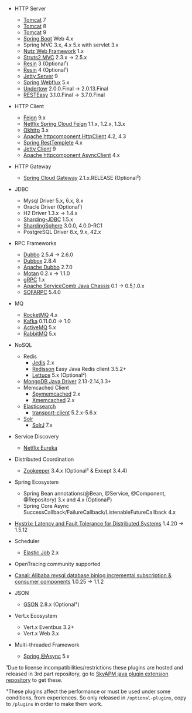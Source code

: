 * HTTP Server
  * [Tomcat](https://github.com/apache/tomcat) 7
  * [Tomcat](https://github.com/apache/tomcat) 8
  * [Tomcat](https://github.com/apache/tomcat) 9
  * [Spring Boot](https://github.com/spring-projects/spring-boot) Web 4.x
  * Spring MVC 3.x, 4.x 5.x with servlet 3.x
  * [Nutz Web Framework](https://github.com/nutzam/nutz)  1.x
  * [Struts2 MVC](http://struts.apache.org/)  2.3.x -> 2.5.x
  * [Resin](http://www.caucho.com/resin-4.0/) 3 (Optional¹)
  * [Resin](http://www.caucho.com/resin-4.0/) 4 (Optional¹)
  * [Jetty Server](http://www.eclipse.org/jetty/) 9
  * [Spring Webflux](https://docs.spring.io/spring/docs/current/spring-framework-reference/web-reactive.html) 5.x
  * [Undertow](http://undertow.io/)  2.0.0.Final -> 2.0.13.Final
  * [RESTEasy](https://resteasy.github.io/)  3.1.0.Final -> 3.7.0.Final
* HTTP Client
  * [Feign](https://github.com/OpenFeign/feign) 9.x
  * [Netflix Spring Cloud Feign](https://github.com/spring-cloud/spring-cloud-netflix/tree/master/spring-cloud-starter-feign) 1.1.x, 1.2.x, 1.3.x
  * [Okhttp](https://github.com/square/okhttp) 3.x
  * [Apache httpcomponent HttpClient](http://hc.apache.org/) 4.2, 4.3
  * [Spring RestTemplete](https://github.com/spring-projects/spring-framework) 4.x
  * [Jetty Client](http://www.eclipse.org/jetty/) 9
  * [Apache httpcomponent AsyncClient](https://hc.apache.org/httpcomponents-asyncclient-dev/) 4.x
* HTTP Gateway
  * [Spring Cloud Gateway](https://spring.io/projects/spring-cloud-gateway) 2.1.x.RELEASE (Optional²)
* JDBC
  * Mysql Driver 5.x, 6.x, 8.x
  * Oracle Driver (Optional¹)
  * H2 Driver 1.3.x -> 1.4.x
  * [Sharding-JDBC](https://github.com/shardingjdbc/sharding-jdbc) 1.5.x
  * [ShardingSphere](https://github.com/apache/incubator-shardingsphere) 3.0.0, 4.0.0-RC1
  * PostgreSQL Driver 8.x, 9.x, 42.x
* RPC Frameworks
  * [Dubbo](https://github.com/alibaba/dubbo) 2.5.4 -> 2.6.0
  * [Dubbox](https://github.com/dangdangdotcom/dubbox) 2.8.4
  * [Apache Dubbo](https://github.com/apache/incubator-dubbo) 2.7.0
  * [Motan](https://github.com/weibocom/motan) 0.2.x -> 1.1.0
  * [gRPC](https://github.com/grpc/grpc-java) 1.x
  * [Apache ServiceComb Java Chassis](https://github.com/apache/servicecomb-java-chassis) 0.1 -> 0.5,1.0.x
  * [SOFARPC](https://github.com/alipay/sofa-rpc) 5.4.0
* MQ
  * [RocketMQ](https://github.com/apache/rocketmq) 4.x
  * [Kafka](http://kafka.apache.org) 0.11.0.0 -> 1.0
  * [ActiveMQ](https://github.com/apache/activemq) 5.x
  * [RabbitMQ](https://www.rabbitmq.com/) 5.x
* NoSQL
  * Redis
    * [Jedis](https://github.com/xetorthio/jedis) 2.x
    * [Redisson](https://github.com/redisson/redisson) Easy Java Redis client 3.5.2+
    * [Lettuce](https://github.com/lettuce-io/lettuce-core) 5.x (Optional²)
  * [MongoDB Java Driver](https://github.com/mongodb/mongo-java-driver) 2.13-2.14,3.3+
  * Memcached Client
    * [Spymemcached](https://github.com/couchbase/spymemcached) 2.x
    * [Xmemcached](https://github.com/killme2008/xmemcached) 2.x
  * [Elasticsearch](https://github.com/elastic/elasticsearch)
    * [transport-client](https://github.com/elastic/elasticsearch/tree/master/client/transport) 5.2.x-5.6.x
  * [Solr](https://github.com/apache/lucene-solr/)
    * [SolrJ](https://github.com/apache/lucene-solr/tree/master/solr/solrj) 7.x

* Service Discovery
  * [Netflix Eureka](https://github.com/Netflix/eureka)
* Distributed Coordination
  * [Zookeeper](https://github.com/apache/zookeeper) 3.4.x (Optional² & Except 3.4.4)
* Spring Ecosystem
  * Spring Bean annotations(@Bean, @Service, @Component, @Repository) 3.x and 4.x (Optional²)
  * Spring Core Async SuccessCallback/FailureCallback/ListenableFutureCallback 4.x
* [Hystrix: Latency and Fault Tolerance for Distributed Systems](https://github.com/Netflix/Hystrix) 1.4.20 -> 1.5.12
* Scheduler
  * [Elastic Job](https://github.com/elasticjob/elastic-job) 2.x
* OpenTracing community supported
* [Canal: Alibaba mysql database binlog incremental subscription & consumer components](https://github.com/alibaba/canal) 1.0.25 -> 1.1.2
* JSON
  * [GSON](https://github.com/google/gson) 2.8.x (Optional²)
* Vert.x Ecosystem
  * Vert.x Eventbus 3.2+
  * Vert.x Web 3.x
* Multi-threaded Framework
  * [Spring @Async](https://github.com/spring-projects/spring-framework) 5.x


¹Due to license incompatibilities/restrictions these plugins are hosted and released in 3rd part repository, 
 go to [SkyAPM java plugin extension repository](https://github.com/SkyAPM/java-plugin-extensions) to get these.

²These plugins affect the performance or must be used under some conditions, from experiences. So only released in `/optional-plugins`, copy to `/plugins` in order to make them work.
